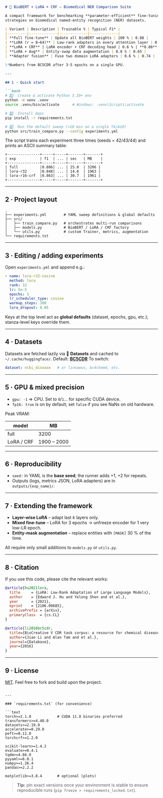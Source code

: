 ````markdown
# 🔬 BioBERT + LoRA + CRF — Biomedical NER Comparison Suite

A compact framework for benchmarking **parameter-efficient** fine-tuning
strategies on biomedical named-entity recognition (NER) datasets.

| Variant | Description | Trainable % | Typical F1* |
|---------|-------------|-------------|-------------|
| **Full fine-tune** | Update all BioBERT weights | 100 % | 0.88 |
| **LoRA (r = 8–64)** | Low-rank adapters in every attention layer | 0.3 – 2 % | 0.59 → 0.85 |
| **LoRA + CRF** | LoRA encoder + CRF decoding head | 0.6 % | **0.86** |
| **LoRA + Aug** | Entity-swap data augmentation | 0.8 % | 0.65 |
| **Adapter fusion** | Fuse two domain LoRA adapters | 0.6 % | 0.74 |

\*Numbers from BC5CDR after 3-5 epochs on a single GPU.

---

## 1 · Quick start

```bash
# 1️⃣  Create & activate Python 3.10+ env
python -m venv .venv
source .venv/bin/activate      # Windows: .venv\Scripts\activate

# 2️⃣  Install deps
pip install -r requirements.txt

# 3️⃣  Run the default sweep (≈10 min on a single T4/A10)
python src/train_compare.py --config experiments.yml
````

The script trains each experiment three times (seeds = 42/43/44) and prints an
ASCII summary table:

```
+---------------+-----+-----+-------+-------+
| exp           | f1  | ... | sec   | MB    |
+---------------+-----+-----+-------+-------+
| full          |0.886| ... | 25.0  | 3206 |
| lora-r32      |0.848| ... | 14.6  | 1963 |
| lora-r16-crf  |0.863| ... | 30.7  | 1961 |
+---------------+-----+-----+-------+-------+
```

---

## 2 · Project layout

```
.
├── experiments.yml        # YAML sweep definitions & global defaults
├── src/
│   ├── train_compare.py   # orchestrates multi-run comparisons
│   ├── models.py          # BioBERT / LoRA / CRF factory
│   └── utils.py           # custom Trainer, metrics, augmentation
└── requirements.txt
```

---

## 3 · Editing / adding experiments

Open `experiments.yml` and append e.g.:

```yaml
- name: lora-r32-cosine
  method: lora
  rank: 32
  lr: 5e-5
  epochs: 5
  lr_scheduler_type: cosine
  warmup_steps: 300
  lora_dropout: 0.05
```

Keys at the top level act as **global defaults** (dataset, epochs, gpu, etc.);
stanza-level keys override them.

---

## 4 · Datasets

Datasets are fetched lazily via 🤗 **Datasets** and cached to
`~/.cache/huggingface/`.
Default: **[BC5CDR](https://huggingface.co/datasets/bigbio/bc5cdr)**
To switch:

```yaml
dataset: ncbi_disease   # or linnaeus, bc4chemd, etc.
```

---

## 5 · GPU & mixed precision

* `gpu: -1` ⇒ CPU. Set to `0`/`1`… for specific CUDA device.
* `fp16: true` is on by default; set `false` if you see NaNs on old hardware.

Peak VRAM:

| model      | MB          |
| ---------- | ----------- |
| full       | 3200        |
| LoRA / CRF | 1900 – 2000 |

---

## 6 · Reproducibility

* `seed:` in YAML is the **base seed**; the runner adds +1, +2 for repeats.
* Outputs (logs, metrics JSON, LoRA adapters) are in `outputs/{exp_name}/`.

---

## 7 · Extending the framework

* **Layer-wise LoRA** – adapt last *k* layers only.
* **Mixed fine-tune** – LoRA for 3 epochs → unfreeze encoder for 1 very low-LR epoch.
* **Entity-mask augmentation** – replace entities with `[MASK]` 30 % of the time.

All require only small additions to `models.py` or `utils.py`.

---

## 8 · Citation

If you use this code, please cite the relevant works:

```bibtex
@article{hu2021lora,
  title     = {LoRA: Low-Rank Adaptation of Large Language Models},
  author    = {Edward J. Hu and Yelong Shen and et al.},
  year      = {2021},
  eprint    = {2106.09685},
  archivePrefix = {arXiv},
  primaryClass  = {cs.CL}
}

@article{li2016bc5cdr,
  title={BioCreative V CDR task corpus: a resource for chemical disease relation extraction},
  author={Jiao Li and Alan Tam and et al.},
  journal={Database},
  year={2016}
}
```

---

## 9 · License

[MIT](LICENSE). Feel free to fork and build upon the project.

````

---

### `requirements.txt` (for convenience)

```text
torch>=2.1.0            # CUDA 11.8 binaries preferred
transformers>=4.40.0
datasets>=2.19.0
accelerate>=0.29.0
peft>=0.11.0
torchcrf>=1.2.0

scikit-learn>=1.4.2
evaluate>=0.4.1
tqdm>=4.66.0
pyyaml>=6.0.1
numpy>=1.26.4
pandas>=2.2.2

matplotlib>=3.8.4       # optional (plots)
````

> **Tip:** pin exact versions once your environment is stable to ensure
> reproducible runs (`pip freeze > requirements_locked.txt`).

```
```